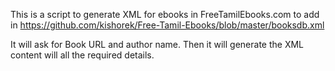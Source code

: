 This is a script to generate XML for ebooks in FreeTamilEbooks.com to add in https://github.com/kishorek/Free-Tamil-Ebooks/blob/master/booksdb.xml

It will ask for Book URL and author name. Then it will generate the XML content will all the required details.
